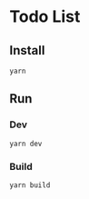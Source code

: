 # Todo List

## Install
```
yarn
```

## Run

### Dev
```
yarn dev
```

### Build
```
yarn build
```
